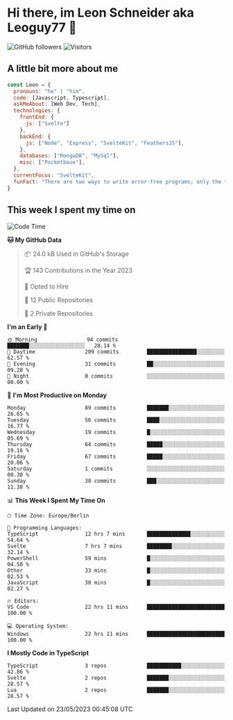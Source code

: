 # Hi there, im Leon Schneider aka Leoguy77 👋

![GitHub followers](https://img.shields.io/github/followers/leoguy77.svg?style=social&label=Followers) ![Visitors](https://visitor-badge.glitch.me/badge?page_id=leoguy77.leoguy77)

## A little bit more about me

```javascript
const Leon = {
  pronouns: "he" | "him",
  code: [Javascript, Typescript],
  askMeAbout: [Web Dev, Tech],
  technologies: {
    frontEnd: {
      js: ["Svelte"]
    },
    backEnd: {
      js: ["Node", "Express", "SvelteKit", "FeathersJS"],
    },
    databases: ["MongoDB", "MySql"],
    misc: ["Pocketbase"],
  },
  currentFocus: "SvelteKit",
  funFact: "There are two ways to write error-free programs; only the third one works"
}
```

## This week I spent my time on

<!--START_SECTION:waka-->
![Code Time](http://img.shields.io/badge/Code%20Time-44%20hrs%2058%20mins-blue)

**🐱 My GitHub Data** 

> 📦 24.0 kB Used in GitHub's Storage 
 > 
> 🏆 143 Contributions in the Year 2023
 > 
> 💼 Opted to Hire
 > 
> 📜 12 Public Repositories 
 > 
> 🔑 2 Private Repositories 
 > 
**I'm an Early 🐤** 

```text
🌞 Morning                94 commits          ███████░░░░░░░░░░░░░░░░░░   28.14 % 
🌆 Daytime                209 commits         ████████████████░░░░░░░░░   62.57 % 
🌃 Evening                31 commits          ██░░░░░░░░░░░░░░░░░░░░░░░   09.28 % 
🌙 Night                  0 commits           ░░░░░░░░░░░░░░░░░░░░░░░░░   00.00 % 
```
📅 **I'm Most Productive on Monday** 

```text
Monday                   89 commits          ███████░░░░░░░░░░░░░░░░░░   26.65 % 
Tuesday                  56 commits          ████░░░░░░░░░░░░░░░░░░░░░   16.77 % 
Wednesday                19 commits          █░░░░░░░░░░░░░░░░░░░░░░░░   05.69 % 
Thursday                 64 commits          █████░░░░░░░░░░░░░░░░░░░░   19.16 % 
Friday                   67 commits          █████░░░░░░░░░░░░░░░░░░░░   20.06 % 
Saturday                 1 commits           ░░░░░░░░░░░░░░░░░░░░░░░░░   00.30 % 
Sunday                   38 commits          ███░░░░░░░░░░░░░░░░░░░░░░   11.38 % 
```


📊 **This Week I Spent My Time On** 

```text
🕑︎ Time Zone: Europe/Berlin

💬 Programming Languages: 
TypeScript               12 hrs 7 mins       ██████████████░░░░░░░░░░░   54.64 % 
Svelte                   7 hrs 7 mins        ████████░░░░░░░░░░░░░░░░░   32.14 % 
PowerShell               59 mins             █░░░░░░░░░░░░░░░░░░░░░░░░   04.50 % 
Other                    33 mins             █░░░░░░░░░░░░░░░░░░░░░░░░   02.53 % 
JavaScript               30 mins             █░░░░░░░░░░░░░░░░░░░░░░░░   02.27 % 

🔥 Editors: 
VS Code                  22 hrs 11 mins      █████████████████████████   100.00 % 

💻 Operating System: 
Windows                  22 hrs 11 mins      █████████████████████████   100.00 % 
```

**I Mostly Code in TypeScript** 

```text
TypeScript               3 repos             ███████████░░░░░░░░░░░░░░   42.86 % 
Svelte                   2 repos             ███████░░░░░░░░░░░░░░░░░░   28.57 % 
Lua                      2 repos             ███████░░░░░░░░░░░░░░░░░░   28.57 % 
```




 Last Updated on 23/05/2023 00:45:08 UTC
<!--END_SECTION:waka-->
